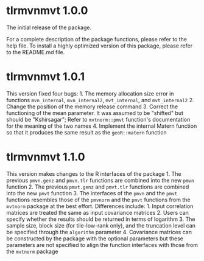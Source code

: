 # tlrmvnmvt 1.0.0

The initial release of the package.

For a complete description of the package functions, please refer to the help file. To install a highly optimized version of this package, please refer to the README.md file. 

# tlrmvnmvt 1.0.1

This version fixed four bugs:
	1. The memory allocation size error in functions `mvn_internal`, `mvn_internal2`, `mvt_internal`, and `mvt_internal2`
	2. Change the position of the memory release command
	3. Correct the functioning of the mean parameter. It was assumed to be "shifted" but should be "Kshirsagar"; Refer to `mvtnorm::pmvt` function's documentation for the meaning of the two names
	4. Implement the internal Matern function so that it produces the same result as the `geoR::matern` function

# tlrmvnmvt 1.1.0

This version makes changes to the R interfaces of the package
	1. The previous `pmvn.genz` and `pmvn.tlr` functions are combined into the new `pmvn` function
	2. The previous `pmvt.genz` and `pmvt.tlr` functions are combined into the new `pmvt` function
	3. The interfaces of the `pmvn` and the `pmvt` functions resembles those of the `pmvnorm` and the `pmvt` functions from the `mvtnorm` package at the best effort. Differences include:
		1. Input correlation matrices are treated the same as input covariance matrices
		2. Users can specify whether the results should be returned in terms of logarithm
		3. The sample size, block size (for tile-low-rank only), and the truncation level can be specified through the `algorithm` parameter
		4. Covariance matrices can be constructed by the package with the optional parameters but these parameters are not specified to align the function interfaces with those from the `mvtnorm` package